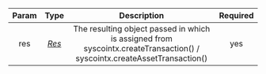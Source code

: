 |         Param          |   Type   |                         Description                          | Required |
| :--------------------: | :------: | :----------------------------------------------------------: | :------: |
| res | [*Res*](/docs/dev-resources/documentation/javascript-sdk-ref/types#res) | The resulting object passed in which is assigned from syscointx.createTransaction() / syscointx.createAssetTransaction() |    yes     |
